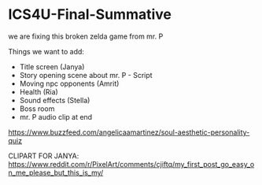 # ICS4U-Final-Summative

we are fixing this broken zelda game from mr. P

Things we want to add:
- Title screen (Janya)
- Story opening scene about mr. P - Script
- Moving npc opponents (Amrit)
- Health (Ria)
- Sound effects (Stella)
- Boss room 
- mr. P audio clip at end 


https://www.buzzfeed.com/angelicaamartinez/soul-aesthetic-personality-quiz


CLIPART FOR JANYA:
https://www.reddit.com/r/PixelArt/comments/cjiftq/my_first_post_go_easy_on_me_please_but_this_is_my/
